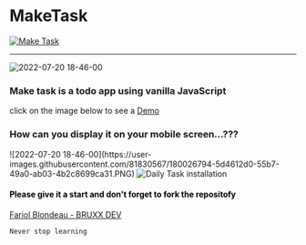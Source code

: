 # MakeTask

<a href="https://tasksmaker.netlify.app/">
  <img src="https://user-images.githubusercontent.com/81830567/179758702-19beafb4-9b91-4c7a-8c2b-dacd4589ad6d.png" alt="Make Task">
</a>

<hr />

![2022-07-20 18-46-00](https://user-images.githubusercontent.com/81830567/180027117-8f2b586f-831b-4efe-8a10-ab9d788c91c8.PNG)


### Make task is a todo app using vanilla JavaScript

click on the image below to see a <a href="https://tasksmaker.netlify.app/">Demo</a>

<h3>How can you display it on your mobile screen...???</h3>
![2022-07-20 18-46-00](https://user-images.githubusercontent.com/81830567/180026794-5d4612d0-55b7-49a0-ab03-4b2c8699ca31.PNG)

<a>
  <img src="" alt="Daily Task installation">
</a>



<h4 style="color: #000000;"> Please give it a start and don't forget to fork the repositofy</h4>

<a href="https://github.com/bruxx-6243">Fariol Blondeau - BRUXX DEV</a>

`Never stop learning`
